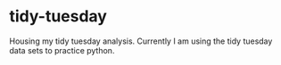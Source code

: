 # tidy-tuesday

Housing my tidy tuesday analysis. Currently I am using the tidy tuesday data sets to practice python.
